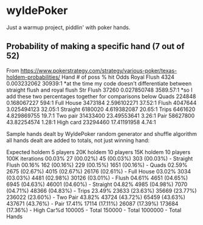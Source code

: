 # wyldePoker
Just a warmup project, piddlin' with poker hands.

## Probability of making a specific hand (7 out of 52)

From https://www.pokerstrategy.com/strategy/various-poker/texas-holdem-probabilities/
Hand		    # of poss	% hit		    Odds
Royal Flush	4324		  0.003232062	30939:1		*at the time my code doesn't differentiate between straight flush and royal flush
Str Flush	  37260		  0.027850748	3589.57:1	*so I add these two percentages together for comparisons below
Quads		    224848		0.168067227	594:1
Full House	3473184		2.596102271	37.52:1
Flush		    4047644		3.025494123	32.05:1
Straight	  6180020		4.619382087	20.65:1
Trips		    6461620		4.829869755	19.7:1
Two pair	  31433400	23.49553641	3.26:1
Pair		    58627800	43.82254574	1.28:1
High card	  23294460	17.41191958	4.74:1

Sample hands dealt by WyldePoker random generator and shuffle algorithm
all hands dealt are added to totals, not just winning hand:

Expected	holdem 5 players 20K 	holdem 10 players 15K 	holdem 10 players 100K iterations
00.03%		   27 (00.02%) 			   45 (00.03%)			   303 (00.03%) - Straight Flush
00.16%		  162 (00.16%) 			  229 (00.15%)			  1651 (00.16%) - Quads
02.59%		 2675 (02.67%) 			 4015 (02.67%)			 26176 (02.61%) - Full House
03.02%		 3034 (03.03%) 			 4481 (02.98%)			 30126 (03.01%) - Flush
04.61%		 4651 (04.65%) 			 6945 (04.63%)			 46001 (04.60%) - Straight
04.82%		 4985 (04.98%) 			 7070 (04.71%)			 48366 (04.83%) - Trips
23.49%		23633 (23.63%) 			35669 (23.77%)			236022 (23.60%) - Two Pair
43.82%		43724 (43.72%) 			65459 (43.63%)			437671 (43.76%) - Pair
17.41%		17114 (17.11%) 			26087 (17.39%)			173684 (17.36%) - High Car%d
			    100005 - Total      150000 - Total      1000000 - Total Hands
